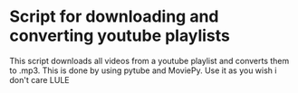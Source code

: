 # Script for downloading and converting youtube playlists
This script downloads all videos from a youtube playlist and converts them to .mp3. This is done by using pytube and MoviePy. Use it as you wish i don't care LULE

